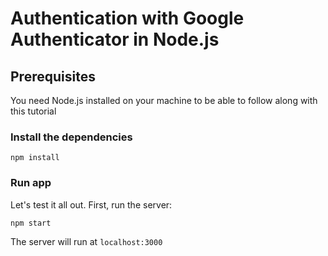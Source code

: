 # Authentication with Google Authenticator in Node.js


## Prerequisites
You need Node.js installed on your machine to be able to follow along with this tutorial

### Install the dependencies
```npm install```

### Run app
Let's test it all out. First, run the server:

```npm start```

The server will run at ```localhost:3000```

